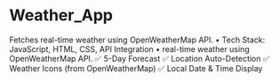 # Weather_App
Fetches real-time weather using OpenWeatherMap API. • Tech Stack: JavaScript, HTML, CSS, API Integration • real-time weather using OpenWeatherMap API.
✅ 5-Day Forecast
✅ Location Auto-Detection
✅ Weather Icons (from OpenWeatherMap)
✅ Local Date & Time Display
